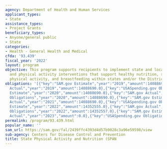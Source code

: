 ```yaml
---
agency: Department of Health and Human Services
applicant_types:
- State
assistance_types:
- Project Grants
beneficiary_types:
- Anyone/general public
- State
categories:
- Health - General Health and Medical
cfda: '93.439'
fiscal_year: '2022'
layout: program
objective: This program supports recipients to implement state and local nutrition
  and physical activity interventions that support healthy nutrition, safe and accessible
  physical activity, and breastfeeding within states and/or the District of Columbia.
obligations: '[{"key":"SAM.gov Estimate","year":"2019","amount":14088691.0},{"key":"SAM.gov
  Actual","year":"2019","amount":14088690.0},{"key":"USASpending.gov Obligations","year":"2019","amount":14088690.0},{"key":"SAM.gov
  Estimate","year":"2020","amount":14088690.0},{"key":"SAM.gov Actual","year":"2020","amount":14088690.0},{"key":"USASpending.gov
  Obligations","year":"2020","amount":14088690.0},{"key":"SAM.gov Estimate","year":"2021","amount":14088690.0},{"key":"SAM.gov
  Actual","year":"2021","amount":14088690.0},{"key":"USASpending.gov Obligations","year":"2021","amount":14088690.0},{"key":"SAM.gov
  Estimate","year":"2022","amount":14352555.0},{"key":"SAM.gov Actual","year":"2022","amount":14352555.0},{"key":"USASpending.gov
  Obligations","year":"2022","amount":14352557.0},{"key":"SAM.gov Estimate","year":"2023","amount":14352555.0},{"key":"SAM.gov
  Actual","year":"2023","amount":0.0},{"key":"USASpending.gov Obligations","year":"2023","amount":141149.0}]'
permalink: /program/93.439.html
popular_name: ''
sam_url: https://sam.gov/fal/2439ffc4393d4d57b9028c3a96e59598/view
sub-agency: Centers for Disease Control and Prevention
title: State Physical Activity and Nutrition (SPAN
---
```

